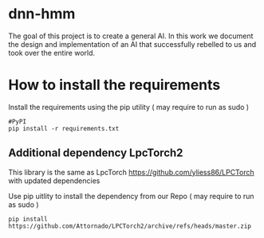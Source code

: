 # dnn-hmm
The goal of this project is to create a general AI. In this work we document the design and implementation of an 
AI that successfully rebelled to us and took over the entire world.

# How to install the requirements
Install the requirements using the pip utility ( may require to run as sudo )

```
#PyPI
pip install -r requirements.txt
```

## Additional dependency LpcTorch2
This library is the same as LpcTorch https://github.com/yliess86/LPCTorch with updated dependencies

Use pip uitlity to install the dependency from our Repo ( may require to run as sudo )
```
pip install https://github.com/Attornado/LPCTorch2/archive/refs/heads/master.zip
```

